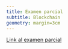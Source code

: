 ```yaml
---
title: Examen parcial
subtitle: Blockchain
geometry: margin=3cm
---
```

[Link al examen parcial](https://www.youtube.com/watch?v=dQw4w9WgXcQ)